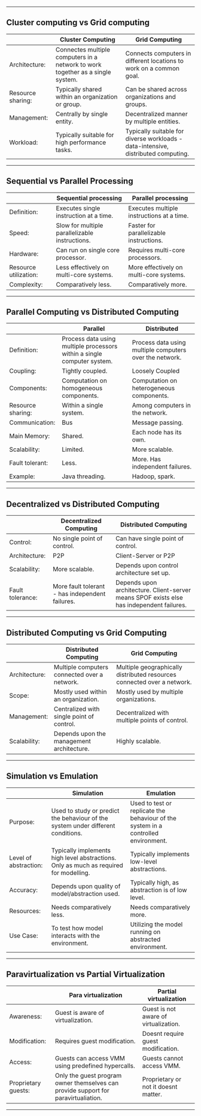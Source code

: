 ----
## Cluster computing vs Grid computing
|  | Cluster Computing | Grid Computing|
|---|---|---|
| Architecture: | Connectes multiple computers in a network to work together as a single system. | Connects computers in different locations to work on a common goal. |
|Resource sharing: | Typically shared within an organization or group. | Can be shared across organizations and groups. |
|Management: | Centrally by single entity. | Decentralized manner by multiple entities. |
|Workload: | Typically suitable for high performance tasks. | Typically suitable for diverse workloads - data-intensive, distributed computing. |


----
## Sequential vs Parallel Processing
|  | Sequential processing | Parallel processing |
|--|--|--|
|Definition: | Executes single instruction at a time. | Executes multiple instructions at a time. |
| Speed: | Slow for multiple parallelizable instructions. | Faster for parallelizable instructions. |
|Hardware: | Can run on single core processor. | Requires multi-core processors. |
|Resource utilization: | Less effectively on multi-core systems. | More effectively on multi-core systems. |
|Complexity: | Comparatively less. | Comparatively more. |


----
## Parallel Computing vs Distributed Computing
| | Parallel | Distributed |
|--|--|--|
| Definition: | Process data using multiple processors within a single computer system. | Process data using multiple computers over the network. |
|Coupling: | Tightly coupled. | Loosely Coupled |
|Components: | Computation on homogeneous components. | Computation on heterogeneous components. |
|Resource sharing: | Within a single system. | Among computers in the network. |
| Communication: | Bus | Message passing. |
| Main Memory: | Shared. | Each node has its own. |
|Scalability: | Limited. | More scalable. |
|Fault tolerant: | Less. | More. Has independent failures. |
| Example: | Java threading. | Hadoop, spark. |


----
## Decentralized vs Distributed Computing
|  | Decentralized Computing | Distributed Computing |
|---|---|---|
|Control: | No single point of control. | Can have single point of control. |
|Architecture: | P2P | Client-Server or P2P |
| Scalability: | More scalable. | Depends upon control architecture set up. |
| Fault tolerance: | More fault tolerant - has independent failures. | Depends upon architecture. Client-server means SPOF exists else has independent failures. |


----
## Distributed Computing vs Grid Computing
|  | Distributed Computing | Grid Computing |
|--|--|--|
| Architecture: | Multiple computers connected over a network. | Multiple geographically distributed resources connected over a network. |
|Scope: | Mostly used within an organization. | Mostly used by multiple organizations. |
|Management: | Centralized with single point of control. | Decentralized with multiple points of control. |
|Scalability: | Depends upon the management architecture. | Highly scalable. |


----
## Simulation vs Emulation
|  | Simulation | Emulation |
|--|--|--|
| Purpose: | Used to study or predict the behaviour of the system under different conditions. | Used to test or replicate the behaviour of the system in a controlled environment. |
| Level of abstraction: | Typically implements high level abstractions. Only as much as required for modelling. | Typically implements low-level abstractions. |
|Accuracy: | Depends upon quality of model/abstraction used. | Typically high, as abstraction is of low level. |
| Resources: | Needs comparatively less. | Needs comparatively more. |
| Use Case: | To test how model interacts with the environment. | Utilizing the model running on abstracted environment. |


----
## Paravirtualization vs Partial Virtualization

| | Para virtualization | Partial virtualization |
|-|---|---|
|Awareness: | Guest is aware of virtualization. | Guest is not aware of virtualization. |
|Modification: | Requires guest modification. | Doesnt require guest modification. |
|Access: | Guests can access VMM using predefined hypercalls. | Guests cannot access VMM. |
|Proprietary guests: | Only the guest program owner themselves can provide support for paravirtualiation. | Proprietary or not it doesnt matter. |


----

